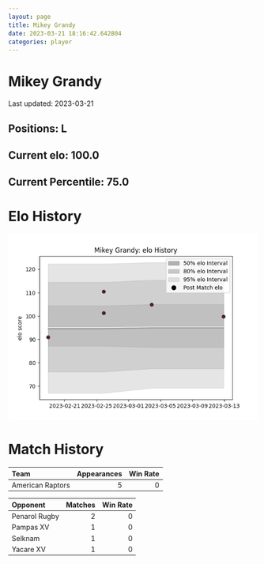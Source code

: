 ```yaml
---  
layout: page  
title: Mikey Grandy  
date: 2023-03-21 18:16:42.642804  
categories: player  
---
```

# Mikey Grandy


Last updated: 2023-03-21
## Positions: L

## Current elo: 100.0

## Current Percentile: 75.0

# Elo History


![elo history](history_MikeyGrandy.png)
# Match History


| Team             |   Appearances |   Win Rate |
|:-----------------|--------------:|-----------:|
| American Raptors |             5 |          0 |

| Opponent      |   Matches |   Win Rate |
|:--------------|----------:|-----------:|
| Penarol Rugby |         2 |          0 |
| Pampas XV     |         1 |          0 |
| Selknam       |         1 |          0 |
| Yacare XV     |         1 |          0 |